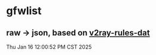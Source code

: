 # gfwlist
## raw -> json, based on [v2ray-rules-dat](https://github.com/Loyalsoldier/v2ray-rules-dat)
Thu Jan 16 12:00:52 PM CST 2025

